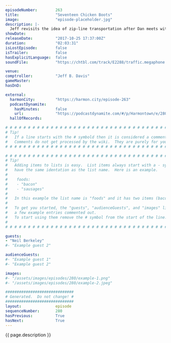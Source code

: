 ```yaml
---
episodeNumber:        263
title:                "Seventeen Chicken Boots"
image:                "episode-placeholder.jpg"
description: |-
  Jeff revisits the idea of zip-line transportation after Dan meets with Elon Musk. "Harmontown" documentary creator Neil Berkeley comes by to talk about his new film about Gilbert Gottfried. The show ends with a fan submitted rap that does a lot of thin...
showDate:             
releaseDate:          "2017-10-25 17:37:00Z"
duration:             "02:03:31"
isLostEpisode:        false
isTrailer:            false
hasExplicitLanguage:  false
soundFile:            "https://chtbl.com/track/E2288/traffic.megaphone.fm/STA5799653036.mp3?updated=1596586374"

venue:                
comptroller:          "Jeff B. Davis"
gameMaster:           
hasDnD:               

external:
  harmonCity:         "https://harmon.city/episode-263"
  podcastDynamite:
    hasMinutes:       false
    url:              "https://podcastdynamite.com/#/p/Harmontown/e/280/263"
  hallOfRecords:      

# # # # # # # # # # # # # # # # # # # # # # # # # # # # # # # # # # # # # # # # # # # # #
# Tip!
#   If a line starts with the # symbold then it is considered a comment.
#   Comments do not get processed by the wiki.  They are purely for your information.
# # # # # # # # # # # # # # # # # # # # # # # # # # # # # # # # # # # # # # # # # # # # #

# # # # # # # # # # # # # # # # # # # # # # # # # # # # # # # # # # # # # # # # # # # # #
# Tip!
#   Adding items to lists is easy.  List items always start with a - symbol and have
#   have the same identation as the list name.  Here is an example.
#
#    foods:
#    - "bacon"
#    - "sausages"
#
#   In this example the list name is "foods" and it has two items (bacon, and sausages).
#
#   To get you started, the "guests", "audienceGuests", and "images" lists below have
#   a few example entries commented out.
#   To start using them remove the # symbol from the start of the line.
#
# # # # # # # # # # # # # # # # # # # # # # # # # # # # # # # # # # # # # # # # # # # # #

guests:
- "Neil Berkeley"
#- "Example guest 2"

audienceGuests:
#- "Example guest 1"
#- "Example guest 2"

images:
#- "/assets/images/episodes/280/example-1.png"
#- "/assets/images/episodes/280/example-2.jpeg"

##############################
# Generated.  Do not change! #
##############################
layout:               episode
sequenceNumber:       280
hasPrevious:          True
hasNext:              True
---
```


<!-- The episode description will be rendered here -->
{{ page.description }}

<!-- Add your content BELOW here -->
<!-- vvvvvvvvvvvvvvvvvvvvvvvvvvv -->




<!-- ^^^^^^^^^^^^^^^^^^^^^^^^^^^ -->
<!-- Add your content ABOVE here -->

<!-- The episode gallery will be rendered here -->